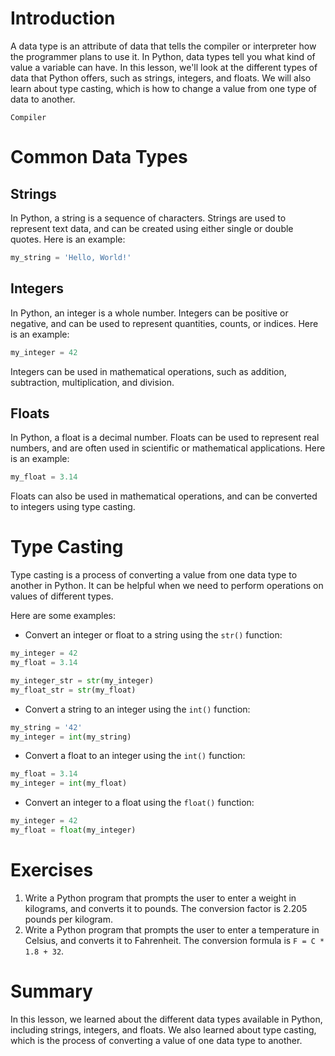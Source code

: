 # Introduction

A data type is an attribute of data that tells the compiler or interpreter how the programmer plans to use it. In Python, data types tell you what kind of value a variable can have. In this lesson, we'll look at the different types of data that Python offers, such as strings, integers, and floats. We will also learn about type casting, which is how to change a value from one type of data to another.

```ad-info
Compiler

```

# Common Data Types

## Strings

In Python, a string is a sequence of characters. Strings are used to represent text data, and can be created using either single or double quotes. Here is an example:

```python
my_string = 'Hello, World!'
```

## Integers

In Python, an integer is a whole number. Integers can be positive or negative, and can be used to represent quantities, counts, or indices. Here is an example:

```python
my_integer = 42
```

Integers can be used in mathematical operations, such as addition, subtraction, multiplication, and division.

## Floats

In Python, a float is a decimal number. Floats can be used to represent real numbers, and are often used in scientific or mathematical applications. Here is an example:

```python
my_float = 3.14
```

Floats can also be used in mathematical operations, and can be converted to integers using type casting.

# Type Casting

Type casting is a process of converting a value from one data type to another in Python. It can be helpful when we need to perform operations on values of different types.

Here are some examples:

- Convert an integer or float to a string using the `str()` function:

```python
my_integer = 42
my_float = 3.14

my_integer_str = str(my_integer)
my_float_str = str(my_float)
```

- Convert a string to an integer using the `int()` function:

```python
my_string = '42'
my_integer = int(my_string)
```

- Convert a float to an integer using the `int()` function:

```python
my_float = 3.14
my_integer = int(my_float)
```

- Convert an integer to a float using the `float()` function:

```python
my_integer = 42
my_float = float(my_integer)
```

# Exercises

1. Write a Python program that prompts the user to enter a weight in kilograms, and converts it to pounds. The conversion factor is 2.205 pounds per kilogram.
2. Write a Python program that prompts the user to enter a temperature in Celsius, and converts it to Fahrenheit. The conversion formula is `F = C * 1.8 + 32`.

# Summary

In this lesson, we learned about the different data types available in Python, including strings, integers, and floats. We also learned about type casting, which is the process of converting a value of one data type to another.